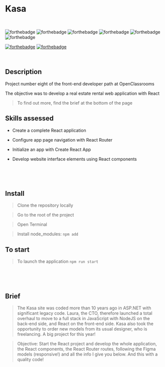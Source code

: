 &nbsp;
# Kasa
&nbsp;

![forthebadge](https://img.shields.io/badge/PHP-777BB4?style=for-the-badge&logo=php&logoColor=white)
![forthebadge](https://img.shields.io/badge/JavaScript-F7DF1E?style=for-the-badge&logo=javascript&logoColor=black)
![forthebadge](https://img.shields.io/badge/Sass-CC6699?style=for-the-badge&logo=sass&logoColor=white)
![forthebadge](https://img.shields.io/badge/CSS3-1572B6?style=for-the-badge&logo=css3&logoColor=white)
![forthebadge](https://img.shields.io/badge/HTML5-E34F26?style=for-the-badge&logo=html5&logoColor=white)
![forthebadge](https://img.shields.io/badge/React-20232A?style=for-the-badge&logo=react&logoColor=61DAFB)

[![forthebadge](https://forthebadge.com/images/badges/built-with-love.svg)](https://forthebadge.com)
[![forthebadge](https://forthebadge.com/images/badges/powered-by-coffee.svg)](https://forthebadge.com)
&nbsp;

&nbsp;
## Description

Project number eight of the front-end developer path at OpenClassrooms

The objective was to develop a real estate rental web application with React
> To find out more, find the brief at the bottom of the page


## Skills assessed

- Create a complete React application

- Configure app page navigation with React Router
 
- Initialize an app with Create React App
 
- Develop website interface elements using React components

&nbsp;

&nbsp;
## Install

> Clone the repository locally

> Go to the root of the project

> Open Terminal

> Install node_modules: ``npm add``


## To start

> To launch the application ``npm run start``

&nbsp;

&nbsp;
## Brief

> The Kasa site was coded more than 10 years ago in ASP.NET with significant legacy code. Laura, the CTO, therefore launched a total overhaul to move to a full stack in JavaScript with NodeJS on the back-end side, and React on the front-end side. Kasa also took the opportunity to order new models from its usual designer, who is freelancing. A big project for this year!

> Objective: Start the React project and develop the whole application, the React components, the React Router routes, following the Figma models (responsive!) and all the info I give you below. And this with a quality code!






